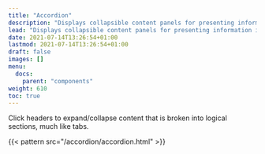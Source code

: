 ```yaml
---
title: "Accordion"
description: "Displays collapsible content panels for presenting information in a limited amount of space."
lead: "Displays collapsible content panels for presenting information in a limited amount of space."
date: 2021-07-14T13:26:54+01:00
lastmod: 2021-07-14T13:26:54+01:00
draft: false
images: []
menu:
  docs:
    parent: "components"
weight: 610
toc: true
---
```


Click headers to expand/collapse content that is broken into logical sections, much like tabs.

<div class="preview">
{{< pattern src="/accordion/accordion.html" >}}
</div>
